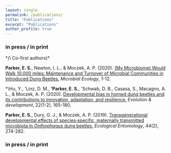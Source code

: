```yaml
---
layout: single
permalink: /publications/
title: "Publications"
excerpt: "Publications"
author_profile: true
---
```


### in press / in print
\**(*\ Co-first authors)*

**Parker, E. S.**, Newton, I. L., & Moczek, A. P. (2020). [(My Microbiome) Would Walk 10,000 miles: Maintenance and Turnover of Microbial Communities in Introduced Dung Beetles.](http://erikpark.github.io/files/Parker2020_Article_MyMicrobiomeWouldWalk10000Mile.pdf) *Microbial Ecology*, 1-12.

\*\Hu, Y., 'Linz, D. M., **'Parker, E. S.**, 'Schwab, D. B., Casasa, S., Macagno, A. L., & Moczek, A. P. (2020). [Developmental bias in horned dung beetles and its contributions to innovation, adaptation, and resilience.](http://erikpark.github.io/files/Developmental-bias-in-horned-dung-beetles-and-its-contributions-to-innovation-adaptation-and-resilience-2019.pdf) *Evolution & development*, 22(1-2), 165-180.

**Parker, E. S.**, Dury, G. J., & Moczek, A. P. (2019). [Transgenerational developmental effects of species‐specific, maternally transmitted microbiota in *Onthophagus* dung beetles.](http://erikpark.github.io/files/2018-Transgenerational-developmental-effects-of-species-specific-maternally-transmitted-microbiota-in-Onthophagus-dung-beetles.pdf) *Ecological Entomology*, 44(2), 274-282.


### in press / in print
